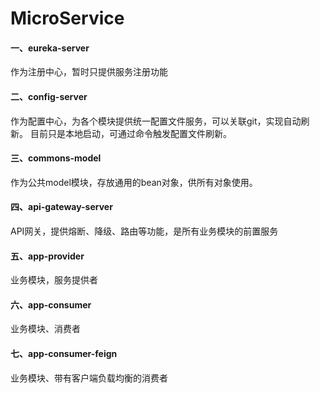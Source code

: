 # MicroService
#### 一、eureka-server
作为注册中心，暂时只提供服务注册功能

#### 二、config-server
作为配置中心，为各个模块提供统一配置文件服务，可以关联git，实现自动刷新。
目前只是本地启动，可通过命令触发配置文件刷新。

#### 三、commons-model
作为公共model模块，存放通用的bean对象，供所有对象使用。

#### 四、api-gateway-server
API网关，提供熔断、降级、路由等功能，是所有业务模块的前置服务

#### 五、app-provider
业务模块，服务提供者

#### 六、app-consumer
业务模块、消费者

#### 七、app-consumer-feign
业务模块、带有客户端负载均衡的消费者

